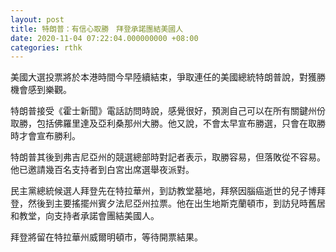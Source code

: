 ```yaml
---
layout: post
title: 特朗普：有信心取勝　拜登承諾團結美國人
date: 2020-11-04 07:22:04.000000000 +08:00
categories: rthk
---
```


美國大選投票將於本港時間今早陸續結束，爭取連任的美國總統特朗普說，對獲勝機會感到樂觀。

特朗普接受《霍士新聞》電話訪問時說，感覺很好，預測自己可以在所有關鍵州份取勝，包括佛羅里達及亞利桑那州大勝。他又說，不會太早宣布勝選，只會在取勝時才會宣布勝利。

特朗普其後到弗吉尼亞州的競選總部時對記者表示，取勝容易，但落敗從不容易。他已邀請幾百名支持者到白宮出席選舉夜派對。

民主黨總統候選人拜登先在特拉華州，到訪教堂墓地，拜祭因腦癌逝世的兒子博拜登，然後到主要搖擺州賓夕法尼亞州拉票。他在出生地斯克蘭頓市，到訪兒時舊居和教堂，向支持者承諾會團結美國人。

拜登將留在特拉華州威爾明頓市，等待開票結果。

